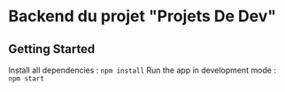 # Backend du projet "Projets De Dev"

## Getting Started

Install all dependencies : `npm install` 
Run the app in development mode : `npm start`